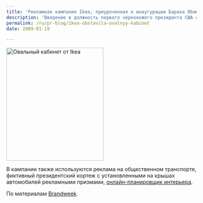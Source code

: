 ```yaml
---
title: 'Рекламная кампания Ikea, приуроченная к инаугурации Барака Обамы'
description: 'Введение в должность первого чернокожего президента США стало в январе главным источником вдохновения для американских маркетологов и пиарщиков. Вслед за Lego назначенную на завтра церемонию утилизировала Ikea.'
permalink: /ru/pr-blog/ikea-obstavila-ovalnyy-kabinet
date: 2009-01-19

---
```

<p><img src="{{ site.assets }}/img/blog/09-01/19-01.jpg" alt="Овальный кабинет от Ikea" width="257" height="300"></p>
<p>В кампании также используются реклама на общественном транспорте, фиктивный президентский кортеж с установленными на крышах автомобилей рекламными призмами, <a href="http://www.embracechange09.com/" target="_blank" rel="noopener noreferrer">онлайн-планировщик интерьера</a>.</p>
<p>По материалам <a href="http://www.brandweek.com/bw/content_display/news-and-features/retail-restaurants/e3i6ae6fc5050e3cd8b6f9d569b58a2b5d7?imw=Y" target="_blank" rel="noopener noreferrer">Brandweek</a>.</p>


